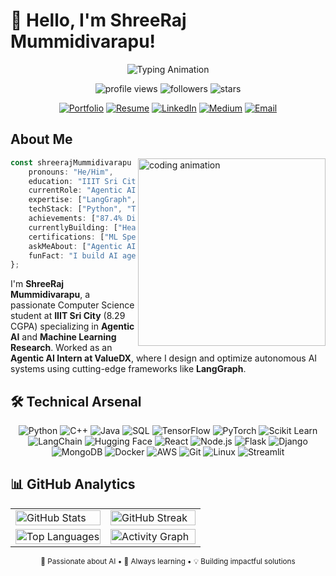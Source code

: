 # 👋 Hello, I'm ShreeRaj Mummidivarapu!

<div align="center">

![Typing Animation](https://readme-typing-svg.herokuapp.com/?lines=Agentic+AI+Engineer+%26+ML+Research+Enthusiast;IIIT+Sri+City+CSE+Student+(8.29+CGPA);Building+Autonomous+AI+Systems+with+LangGraph;Club+Lead+at+Epoch+AI/ML+Club&font=Fira%20Code&center=true&width=800&height=45&color=f75c7e&vCenter=true&size=22&pause=1000)

</div>

<p align="center">
  <img src="https://komarev.com/ghpvc/?username=shree2604&label=Profile%20views&color=0e75b6&style=for-the-badge" alt="profile views" />
  <img src="https://img.shields.io/github/followers/shree2604?label=Followers&style=for-the-badge&color=blue" alt="followers" />
  <img src="https://img.shields.io/github/stars/shree2604?label=Total%20Stars&style=for-the-badge&color=yellow" alt="stars" />
</p>

<div align="center">

[![Portfolio](https://img.shields.io/badge/🌐_Portfolio-Visit_Now-ff6b6b?style=for-the-badge&logo=google-chrome&logoColor=white)](YOUR_PORTFOLIO_LINK_HERE)
[![Resume](https://img.shields.io/badge/📄_Resume-Download-4CAF50?style=for-the-badge&logo=adobe-acrobat-reader&logoColor=white)](YOUR_RESUME_LINK_HERE)
[![LinkedIn](https://img.shields.io/badge/LinkedIn-Connect-blue?style=for-the-badge&logo=linkedin&logoColor=white)](https://linkedin.com/in/m-shreeraj)
[![Medium](https://img.shields.io/badge/Medium-Follow-black?style=for-the-badge&logo=medium&logoColor=white)](https://medium.com/@shreeraj260405)
[![Email](https://img.shields.io/badge/Email-Contact-red?style=for-the-badge&logo=gmail&logoColor=white)](mailto:shree.xai.dev@gmail.com)

</div>



## **About Me**

<img align="right" src="https://github.com/Adam-pw/Adam-pw/blob/main/animation_500_kxa883sd.gif" alt="coding animation" width="300"/>

```typescript
const shreerajMummidivarapu = {
    pronouns: "He/Him",
    education: "IIIT Sri City | CSE | 8.29 CGPA",
    currentRole: "Agentic AI Intern at ValueDX",
    expertise: ["LangGraph", "Autonomous AI Systems", "ML/IoT Research"],
    techStack: ["Python", "TensorFlow", "PyTorch", "React", "Node.js"],
    achievements: ["87.4% Disease Prediction Accuracy", "Club Lead at Epoch"],
    currentlyBuilding: ["Healthcare Automation", "AI Workflows"],
    certifications: ["ML Specialization (Andrew Ng)", "Deep Learning Specialization"],
    askMeAbout: ["Agentic AI", "LangGraph", "Healthcare AI", "Full-Stack Dev"],
    funFact: "I build AI agents that can think and act autonomously! 🤖"
};
```


I'm **ShreeRaj Mummidivarapu**, a passionate Computer Science student at **IIIT Sri City** (8.29 CGPA) specializing in **Agentic AI** and **Machine Learning Research**. Worked as an **Agentic AI Intern at ValueDX**, where I design and optimize autonomous AI systems using cutting-edge frameworks like **LangGraph**.


## 🛠️ **Technical Arsenal**

<div align="center">
  
![Python](https://img.shields.io/badge/Python-3776AB?style=for-the-badge&logo=python&logoColor=white)
![C++](https://img.shields.io/badge/C++-00599C?style=for-the-badge&logo=cplusplus&logoColor=white)
![Java](https://img.shields.io/badge/Java-ED8B00?style=for-the-badge&logo=java&logoColor=white)
![SQL](https://img.shields.io/badge/SQL-336791?style=for-the-badge&logo=postgresql&logoColor=white)
![TensorFlow](https://img.shields.io/badge/TensorFlow-FF6F00?style=for-the-badge&logo=tensorflow&logoColor=white)
![PyTorch](https://img.shields.io/badge/PyTorch-EE4C2C?style=for-the-badge&logo=pytorch&logoColor=white)
![Scikit Learn](https://img.shields.io/badge/scikit_learn-F7931E?style=for-the-badge&logo=scikit-learn&logoColor=white)
![LangChain](https://img.shields.io/badge/LangChain-1C3C3C?style=for-the-badge&logo=chainlink&logoColor=white)
![Hugging Face](https://img.shields.io/badge/🤗_Hugging_Face-FFD21E?style=for-the-badge&logoColor=black)
![React](https://img.shields.io/badge/React-61DAFB?style=for-the-badge&logo=react&logoColor=black)
![Node.js](https://img.shields.io/badge/Node.js-339933?style=for-the-badge&logo=nodedotjs&logoColor=white)
![Flask](https://img.shields.io/badge/Flask-000000?style=for-the-badge&logo=flask&logoColor=white)
![Django](https://img.shields.io/badge/Django-092E20?style=for-the-badge&logo=django&logoColor=white)
![MongoDB](https://img.shields.io/badge/MongoDB-4EA94B?style=for-the-badge&logo=mongodb&logoColor=white)
![Docker](https://img.shields.io/badge/Docker-2496ED?style=for-the-badge&logo=docker&logoColor=white)
![AWS](https://img.shields.io/badge/AWS-232F3E?style=for-the-badge&logo=amazon-aws&logoColor=white)
![Git](https://img.shields.io/badge/Git-F05032?style=for-the-badge&logo=git&logoColor=white)
![Linux](https://img.shields.io/badge/Linux-FCC624?style=for-the-badge&logo=linux&logoColor=black)
![Streamlit](https://img.shields.io/badge/Streamlit-FF4B4B?style=for-the-badge&logo=streamlit&logoColor=white)

</div>


## 📊 **GitHub Analytics**

<div align="center">
<table>
<tr>
<td width="50%">
<img src="https://github-readme-stats.vercel.app/api?username=Shree2604&show_icons=true&theme=radical&hide_border=true&bg_color=0D1117&title_color=F85D7F&icon_color=F8D866" alt="GitHub Stats" width="100%" />
</td>
<td width="50%">
<img src="https://github-readme-streak-stats.herokuapp.com/?user=Shree2604&theme=radical&hide_border=true&background=0D1117&stroke=0000&ring=F85D7F&fire=F8D866&currStreakLabel=F8D866" alt="GitHub Streak" width="100%" />
</td>
</tr>
<tr>
<td width="30%">
<img src="https://github-readme-stats.vercel.app/api/top-langs?username=Shree2604&show_icons=true&locale=en&layout=compact&theme=radical&hide_border=true&bg_color=0D1117&title_color=F85D7F" alt="Top Languages" width="100%" />
</td>
<td width="50%">
<img src="https://github-readme-activity-graph.vercel.app/graph?username=Shree2604&theme=react-dark&bg_color=0D1117&color=F85D7F&line=F8D866&point=FFFFFF&area=true&hide_border=true" alt="Activity Graph" width="100%" />
</td>
</tr>
</table>
</div>




<div align="center">
<sub>🤖 Passionate about AI • 🚀 Always learning • 💡 Building impactful solutions</sub>
</div>
